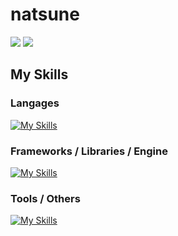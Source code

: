 # natsune
[![](https://komarev.com/ghpvc/?username=natsuneco&style=for-the-badge)](https://github.com/natsuneco)
[![](https://img.shields.io/badge/Zenn-natsune-3ea8fe.svg?style=for-the-badge&logo=zenn)](https://zenn.dev/natsune)


## My Skills
### Langages
[![My Skills](https://skillicons.dev/icons?i=py,ts,js,html,css,c,cs)](https://skillicons.dev)

### Frameworks / Libraries / Engine
[![My Skills](https://skillicons.dev/icons?i=react,django,fastapi,opencv,unity)](https://skillicons.dev)

### Tools / Others
[![My Skills](https://skillicons.dev/icons?i=git,figma,linux,raspberrypi)](https://skillicons.dev)
